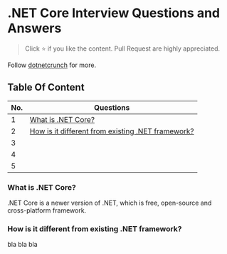 # .NET Core Interview Questions and Answers

<blockquote>Click ⭐️ if you like the content. Pull Request are highly appreciated.</blockquote>

Follow [dotnetcrunch](https://github.com/dotnetcrunch) for more.

## Table Of Content

| No. | Questions |
| --- | --------- |
|1  | [What is .NET Core?](#what-is-.netcore?) |
|2  | [How is it different from existing .NET framework?](#how-is-it-different-from-existing-net-framework?) |
|3  | [](#) |
|4  | [](#) |
|5  | [](#) | 


### What is .NET Core?
.NET Core is a newer version of .NET, which is free, open-source and cross-platform framework. 

### How is it different from existing .NET framework?
bla 
bla 
bla
